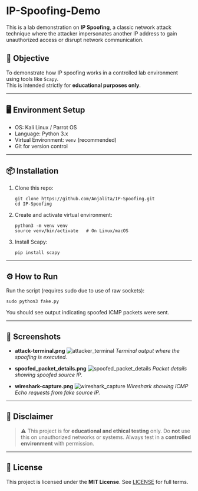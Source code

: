 
# IP-Spoofing-Demo

This is a lab demonstration on **IP Spoofing**, a classic network attack technique where the attacker impersonates another IP address to gain unauthorized access or disrupt network communication.

## 🧪 Objective

To demonstrate how IP spoofing works in a controlled lab environment using tools like `Scapy`.  
This is intended strictly for **educational purposes only**.

---

## 🖥️ Environment Setup

- OS: Kali Linux / Parrot OS
- Language: Python 3.x
- Virtual Environment: `venv` (recommended)
- Git for version control

---

## 📦 Installation

1. Clone this repo:
   
   ```
   git clone https://github.com/Anjalita/IP-Spoofing.git
   cd IP-Spoofing
    ```

2. Create and activate virtual environment:

   ```
   python3 -m venv venv
   source venv/bin/activate   # On Linux/macOS
   ```

3. Install Scapy:

   ```
   pip install scapy
   ```

---

## ⚙️ How to Run

Run the script (requires sudo due to use of raw sockets):

```
sudo python3 fake.py
```

You should see output indicating spoofed ICMP packets were sent.

---

## 📸 Screenshots

* **attack-terminal.png**
  ![attacker\_terminal](https://github.com/user-attachments/assets/a9c893d1-c9e5-4e60-a713-a175ebc964c3)
  *Terminal output where the spoofing is executed.*

* **spoofed\_packet\_details.png**
  ![spoofed\_packet\_details](https://github.com/user-attachments/assets/06931ec5-d13c-476f-a18a-6f5e1324b0d8)
  *Packet details showing spoofed source IP.*

* **wireshark-capture.png**
  ![wireshark\_capture](https://github.com/user-attachments/assets/be75c353-971d-4f5e-a2f2-e95652683a3a)
  *Wireshark showing ICMP Echo requests from fake source IP.*

---


## 🛑 Disclaimer

> ⚠️ This project is for **educational and ethical testing** only.
> Do **not** use this on unauthorized networks or systems.
> Always test in a **controlled environment** with permission.

---

## 📄 License

This project is licensed under the **MIT License**. See [LICENSE](LICENSE) for full terms.


